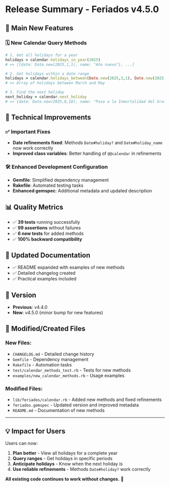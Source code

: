 # Release Summary - Feriados v4.5.0

## 🎯 **Main New Features**

### 🗓️ **New Calendar Query Methods**

```ruby
# 1. Get all holidays for a year
holidays = calendar.holidays_in_year(2025)
# => [{date: Date.new(2025,1,1), name: "Año nuevo"}, ...]

# 2. Get holidays within a date range
holidays = calendar.holidays_between(Date.new(2025,3,1), Date.new(2025,5,31))
# => Array of holidays between March and May

# 3. Find the next holiday
next_holiday = calendar.next_holiday
# => {date: Date.new(2025,8,18), name: "Paso a la Inmortalidad del Gral. José de San Martín"}
```

## 🔧 **Technical Improvements**

### ✅ **Important Fixes**
- **Date refinements fixed**: Methods `Date#holiday?` and `Date#holiday_name` now work correctly
- **Improved class variables**: Better handling of `@@calendar` in refinements

### 🛠️ **Enhanced Development Configuration**
- **Gemfile**: Simplified dependency management
- **Rakefile**: Automated testing tasks
- **Enhanced gemspec**: Additional metadata and updated description

## 📊 **Quality Metrics**

- ✅ **39 tests** running successfully
- ✅ **99 assertions** without failures
- ✅ **6 new tests** for added methods
- ✅ **100% backward compatibility**

## 📖 **Updated Documentation**

- ✅ README expanded with examples of new methods
- ✅ Detailed changelog created
- ✅ Practical examples included

## 🚀 **Version**

- **Previous**: v4.4.0
- **New**: v4.5.0 (minor bump for new features)

## 📝 **Modified/Created Files**

### New Files:
- `CHANGELOG.md` - Detailed change history
- `Gemfile` - Dependency management
- `Rakefile` - Automation tasks
- `test/calendar_methods_test.rb` - Tests for new methods
- `examples/new_calendar_methods.rb` - Usage examples

### Modified Files:
- `lib/feriados/calendar.rb` - Added new methods and fixed refinements
- `feriados.gemspec` - Updated version and improved metadata
- `README.md` - Documentation of new methods

---

## 💡 **Impact for Users**

Users can now:
1. **Plan better** - View all holidays for a complete year
2. **Query ranges** - Get holidays in specific periods
3. **Anticipate holidays** - Know when the next holiday is
4. **Use reliable refinements** - Methods `Date#holiday?` work correctly

**All existing code continues to work without changes.** 🎉
